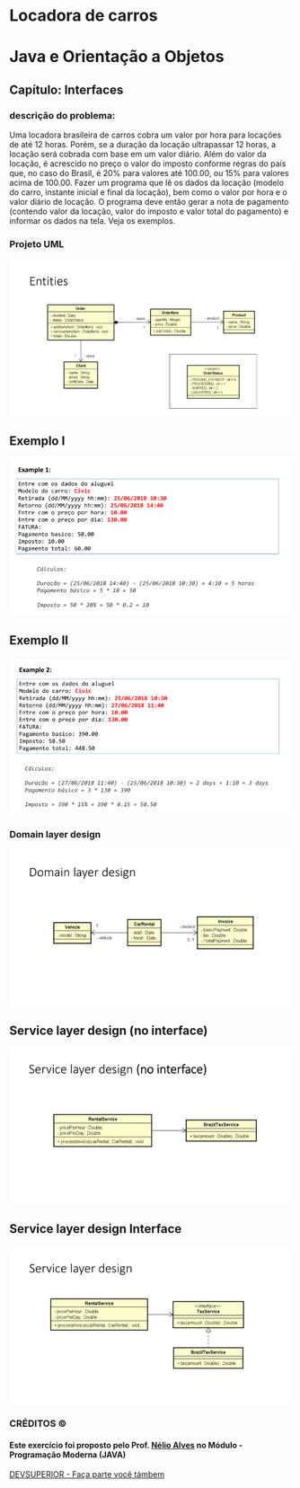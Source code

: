 # Locadora de carros
# Java e Orientação a Objetos
## Capítulo: Interfaces


### descrição do problema:

<p> Uma locadora brasileira de carros cobra um valor por hora para locações de até
12 horas. Porém, se a duração da locação ultrapassar 12 horas, a locação será
cobrada com base em um valor diário. Além do valor da locação, é acrescido no
preço o valor do imposto conforme regras do país que, no caso do Brasil, é 20%
para valores até 100.00, ou 15% para valores acima de 100.00. Fazer um
programa que lê os dados da locação (modelo do carro, instante inicial e final da
locação), bem como o valor por hora e o valor diário de locação. O programa
deve então gerar a nota de pagamento (contendo valor da locação, valor do
imposto e valor total do pagamento) e informar os dados na tela. Veja os
exemplos. </p>

<h3> Projeto UML </h3>

<img src="https://github.com/vivianezzt/locadora_de_carros/blob/main/src/img/entities.png">

## Exemplo I

<img src="https://github.com/vivianezzt/locadora_de_carros/blob/main/src/img/exemplo_1.png">

## Exemplo II

<img src="https://github.com/vivianezzt/locadora_de_carros/blob/main/src/img/exemplo_2.png">

### Domain layer design 

<img src="https://github.com/vivianezzt/locadora_de_carros/blob/main/src/img/domain.png">

## Service layer design (no interface)

<img src="https://github.com/vivianezzt/locadora_de_carros/blob/main/src/img/service_sem_interface.png">

## Service layer design Interface

<img src="https://github.com/vivianezzt/locadora_de_carros/blob/main/src/img/service_interface.png">


<h3> CRÉDITOS &copy;</h3>
<h4> Este exercício foi proposto pelo Prof. <a href="https://www.instagram.com/devsuperior.ig/">Nélio Alves</a> no Módulo - Programação Moderna (JAVA)
</h4><a href="https://devsuperior.com.br/evento-sds">DEVSUPERIOR - Faça parte você támbem</a>
